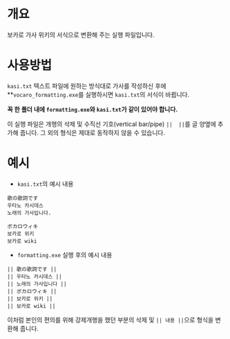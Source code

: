 # 개요
보카로 가사 위키의 서식으로 변환해 주는 실행 파일입니다.


# 사용방법
`kasi.txt` 텍스트 파일에 원하는 방식대로 가사를 작성하신 후에 **`vocaro_formatting.exe`를 실행하시면 `kasi.txt`의 서식이 바뀝니다.

**꼭 한 폴더 내에 `formatting.exe`와 `kasi.txt`가 같이 있어야 합니다.**

이 실행 파일은 개행의 삭제 및 수직선 기호(vertical bar/pipe) `||  ||`를 글 양옆에 추가해 줍니다.
그 외의 형식은 제대로 동작하지 않을 수 있습니다.


# 예시
* `kasi.txt`의 예시 내용
```
歌の歌詞です
우타노 카시데스
노래의 가사입니다.

ボカロウィキ
보카로 위키
보카로 wiki
```
* `formatting.exe` 실행 후의 예시 내용
```
|| 歌の歌詞です ||
|| 우타노 카시데스 ||
|| 노래의 가사입니다 ||
|| ボカロウィキ ||
|| 보카로 위키 ||
|| 보카로 wiki ||
```
이처럼 본인의 편의를 위해 강제개행을 했던 부분의 삭제 및 `|| 내용 ||`으로 형식을 변환해 줍니다.
